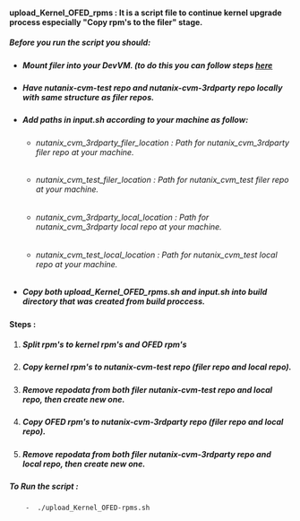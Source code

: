 
  #### upload_Kernel_OFED_rpms :  It is a script file to continue kernel upgrade process especially "Copy rpm's to the filer" stage.
  
  
  ##### Before you run the script you should:
  * ##### Mount filer into your DevVM. (to do this you can follow steps [here](https://confluence.eng.nutanix.com:8443/pages/viewpage.action?spaceKey=CALM&title=How+to+upload+files+to+nutanix+filer)

  * ##### Have nutanix-cvm-test repo and nutanix-cvm-3rdparty repo locally with same structure as filer repos.
  * ##### Add paths in input.sh according to your machine as follow:
    - ###### nutanix_cvm_3rdparty_filer_location : Path for nutanix_cvm_3rdparty filer repo at your machine.
    - ###### nutanix_cvm_test_filer_location : Path for nutanix_cvm_test filer repo at your machine.
    - ###### nutanix_cvm_3rdparty_local_location : Path for nutanix_cvm_3rdparty local repo at your machine.
    - ###### nutanix_cvm_test_local_location : Path for nutanix_cvm_test local repo at your machine.
  * ##### Copy both upload_Kernel_OFED_rpms.sh and input.sh into build directory that was created from build proccess.
  
  
  #### Steps :
  1) ##### Split rpm's to kernel rpm's and OFED rpm's
  2) ##### Copy kernel rpm's to nutanix-cvm-test repo (filer repo and local repo). 
  3) ##### Remove repodata from both filer nutanix-cvm-test repo and local repo, then create new one.
  4) ##### Copy OFED rpm's to nutanix-cvm-3rdparty repo (filer repo and local repo).
  5) ##### Remove repodata from both filer nutanix-cvm-3rdparty repo and local repo, then create new one.


  ##### To Run the script :
        -  ./upload_Kernel_OFED-rpms.sh
